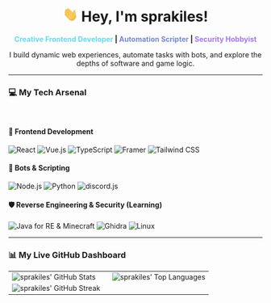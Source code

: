 <!--
  Hello World! This is the v3 of my profile.
  Accurately representing my skills as a Frontend Developer with a passion for automation.
-->

<h1 align="center">
  <img src="https://raw.githubusercontent.com/ABSphreak/ABSphreak/master/gifs/Hi.gif" width="30px"> 
  Hey, I'm sprakiles!
</h1>

<p align="center">
  <strong><font color="#61DAFB">Creative Frontend Developer</font> | <font color="#7289DA">Automation Scripter</font> | <font color="#A076F9">Security Hobbyist</font></strong>
</p>
<p align="center">
  I build dynamic web experiences, automate tasks with bots, and explore the depths of software and game logic.
</p>

---

### 💻 My Tech Arsenal

<br>

#### 🎨 Frontend Development
<p>
  <img src="https://img.shields.io/badge/React-20232A?style=for-the-badge&logo=react&logoColor=61DAFB" alt="React">
  <img src="https://img.shields.io/badge/Vue.js-35495E?style=for-the-badge&logo=vuedotjs&logoColor=4FC08D" alt="Vue.js">
  <img src="https://img.shields.io/badge/TypeScript-3178C6?style=for-the-badge&logo=typescript&logoColor=white" alt="TypeScript">
  <img src="https://img.shields.io/badge/Framer-0055FF?style=for-the-badge&logo=framer&logoColor=white" alt="Framer">
  <img src="https://img.shields.io/badge/Tailwind_CSS-38B2AC?style=for-the-badge&logo=tailwind-css&logoColor=white" alt="Tailwind CSS">
</p>

#### 🤖 Bots & Scripting
<p>
  <img src="https://img.shields.io/badge/Node.js-339933?style=for-the-badge&logo=nodedotjs&logoColor=white" alt="Node.js">
  <img src="https://img.shields.io/badge/Python-3776AB?style=for-the-badge&logo=python&logoColor=white" alt="Python">
  <img src="https://img.shields.io/badge/discord.js-5865F2?style=for-the-badge&logo=discord&logoColor=white" alt="discord.js">
</p>

#### 🛡️ Reverse Engineering & Security (Learning)
<p>
  <img src="https://img.shields.io/badge/Java-ED8B00?style=for-the-badge&logo=openjdk&logoColor=white" alt="Java for RE & Minecraft">
  <img src="https://img.shields.io/badge/Ghidra-4A4A4A?style=for-the-badge" alt="Ghidra">
  <img src="https://img.shields.io/badge/Linux-FCC624?style=for-the-badge&logo=linux&logoColor=black" alt="Linux">
</p>

---

### 📊 My Live GitHub Dashboard

<div align="center">
  <table width="100%">
    <tr>
      <td width="50%" valign="top">
        <img src="https://github-readme-stats.vercel.app/api?username=sprakiles&theme=vue-dark&show_icons=true&hide_border=true&count_private=true&rank_icon=github&cache_seconds=3600" alt="sprakiles' GitHub Stats" width="100%"/>
      </td>
      <td width="50%" valign="top">
        <img src="https://github-readme-stats.vercel.app/api/top-langs/?username=sprakiles&layout=compact&theme=vue-dark&hide_border=true&cache_seconds=3600" alt="sprakiles' Top Languages" width="100%"/>
      </td>
    </tr>
    <tr>
      <td colspan="2">
        <img src="https://streak-stats.demolab.com?user=sprakiles&theme=vue-dark&hide_border=true&date_format=M%20j%5B%2C%20Y%5D" alt="sprakiles' GitHub Streak" width="100%"/>
      </td>
    </tr>
  </table>
</div>
